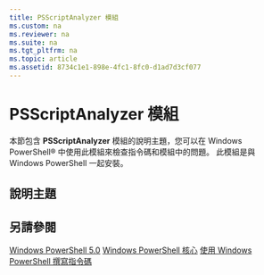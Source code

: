```yaml
---
title: PSScriptAnalyzer 模組
ms.custom: na
ms.reviewer: na
ms.suite: na
ms.tgt_pltfrm: na
ms.topic: article
ms.assetid: 8734c1e1-898e-4fc1-8fc0-d1ad7d3cf077
---
```

# PSScriptAnalyzer 模組
本節包含 **PSScriptAnalyzer** 模組的說明主題，您可以在 Windows PowerShell® 中使用此模組來檢查指令碼和模組中的問題。 此模組是與 Windows PowerShell 一起安裝。

## 說明主題

## 另請參閱
[Windows PowerShell 5.0](Windows-PowerShell-5.0.md)
[Windows PowerShell 核心](https://technet.microsoft.com/en-us/library/4b75f1e4-f327-48f3-92ab-bf5435094d41)
[使用 Windows PowerShell 撰寫指令碼](../../getting-started/fundamental/Scripting-with-Windows-PowerShell.md)



<!--HONumber=May16_HO2-->


